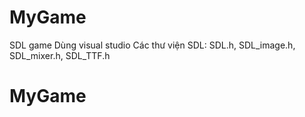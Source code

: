 # MyGame
SDL game
Dùng visual studio
Các thư viện SDL: SDL.h, SDL_image.h, SDL_mixer.h, SDL_TTF.h
# MyGame
